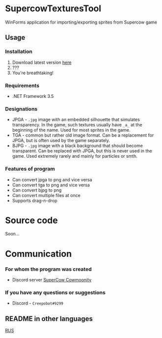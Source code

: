 # SupercowTexturesTool
WinForms application for importing/exporting sprites from Supercow game

## Usage

### Installation

1. Download latest version [here](https://github.com/Creepobot/supercow-textures-tool/releases/latest)
2. ???
3. You're breathtaking!

### Requirements

- .NET Framework 3.5

### Designations
- JPGA - `.jpg` image with an embedded silhouette that simulates transparency. In the game, such textures usually have `_a_` at the beginning of the name. Used for most sprites in the game.
- TGA - common but rather old image format. Can be a replacement for JPGA, but is often used by the game separately.
- BJPG - `.jpg` image with a black background that should become transparent. Can be replaced with JPGA, but this is never used in the game. Used extremely rarely and mainly for particles or smth.

### Features of program
- Can convert jpga to png and vice versa
- Can convert tga to png and vice versa
- Can convert bjpg to png
- Сan convert multiple files at once
- Supports drag-n-drop

# Source code
Soon...

# Communication

### For whom the program was created
- Discord server [SuperCow Cowmoonity](https://discord.com/invite/JzCvwh5)

### If you have any questions or suggestions
- Discord - `Creepobot#9299`

## README in other languages
[RUS](https://github.com/Creepobot/SupercowTexturesTool/blob/main/README_RU.md)
